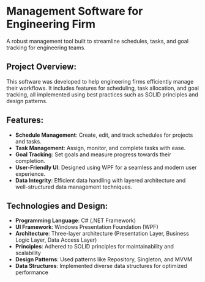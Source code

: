 # Management Software for Engineering Firm  
A robust management tool built to streamline schedules, tasks, and goal tracking for engineering teams.  

## Project Overview:
This software was developed to help engineering firms efficiently manage their workflows. It includes features for scheduling, task allocation, and goal tracking, all implemented using best practices such as SOLID principles and design patterns.

## Features:
- **Schedule Management**: Create, edit, and track schedules for projects and tasks.  
- **Task Management**: Assign, monitor, and complete tasks with ease.  
- **Goal Tracking**: Set goals and measure progress towards their completion.  
- **User-Friendly UI**: Designed using WPF for a seamless and modern user experience.  
- **Data Integrity**: Efficient data handling with layered architecture and well-structured data management techniques.  

## Technologies and Design:
- **Programming Language**: C# (.NET Framework)  
- **UI Framework**: Windows Presentation Foundation (WPF)  
- **Architecture**: Three-layer architecture (Presentation Layer, Business Logic Layer, Data Access Layer)  
- **Principles**: Adhered to SOLID principles for maintainability and scalability  
- **Design Patterns**: Used patterns like Repository, Singleton, and MVVM  
- **Data Structures**: Implemented diverse data structures for optimized performance  

